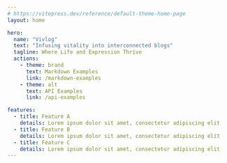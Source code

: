 ```yaml
---
# https://vitepress.dev/reference/default-theme-home-page
layout: home

hero:
  name: "Vivlog"
  text: "Infusing vitality into interconnected blogs"
  tagline: Where Life and Expression Thrive
  actions:
    - theme: brand
      text: Markdown Examples
      link: /markdown-examples
    - theme: alt
      text: API Examples
      link: /api-examples

features:
  - title: Feature A
    details: Lorem ipsum dolor sit amet, consectetur adipiscing elit
  - title: Feature B
    details: Lorem ipsum dolor sit amet, consectetur adipiscing elit
  - title: Feature C
    details: Lorem ipsum dolor sit amet, consectetur adipiscing elit
---
```


